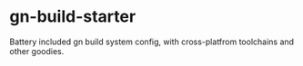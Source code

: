 # gn-build-starter
Battery included gn build system config, with cross-platfrom toolchains and other goodies.

